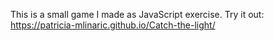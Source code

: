 This is a small game I made as JavaScript exercise.
Try it out: https://patricia-mlinaric.github.io/Catch-the-light/

